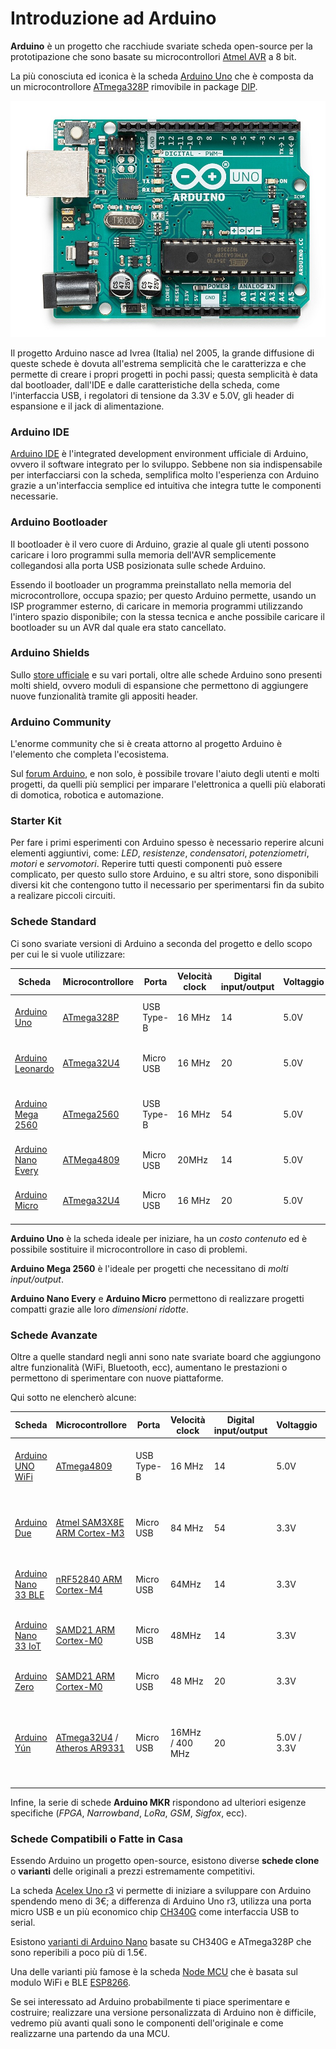 # Introduzione ad Arduino

**Arduino** è un progetto che racchiude svariate scheda open-source per la prototipazione che sono basate su microcontrollori [Atmel AVR](https://it.wikipedia.org/wiki/Atmel_AVR) a 8 bit.

La più conosciuta ed iconica è la scheda [Arduino Uno](https://store.arduino.cc/arduino-uno-rev3) che è composta da un microcontrollore [ATmega328P](https://ww1.microchip.com/downloads/en/DeviceDoc/Atmel-7810-Automotive-Microcontrollers-ATmega328P_Datasheet.pdf) rimovibile in package [DIP](https://it.wikipedia.org/wiki/Dual_in-line_package).

![Arduino Uno r3](images/arduino-uno-r3.jpg)

Il progetto Arduino nasce ad Ivrea (Italia) nel 2005, la grande diffusione di queste schede è dovuta all'estrema semplicità che le caratterizza e che permette di creare i propri progetti in pochi passi; questa semplicità è data dal bootloader, dall'IDE e dalle caratteristiche della scheda, come l'interfaccia USB, i regolatori di tensione da 3.3V e 5.0V, gli header di espansione e il jack di alimentazione.


### Arduino IDE

[Arduino IDE](https://www.arduino.cc/en/main/OldSoftwareReleases) è l'integrated development environment ufficiale di Arduino, ovvero il software integrato per lo sviluppo. Sebbene non sia indispensabile per interfacciarsi con la scheda, semplifica molto l'esperienza con Arduino grazie a un'interfaccia semplice ed intuitiva che integra tutte le componenti necessarie.


### Arduino Bootloader

Il bootloader è il vero cuore di Arduino, grazie al quale gli utenti possono caricare i loro programmi sulla memoria dell'AVR semplicemente collegandosi alla porta USB posizionata sulle schede Arduino.

Essendo il bootloader un programma preinstallato nella memoria del microcontrollore, occupa spazio; per questo Arduino permette, usando un ISP programmer esterno, di caricare in memoria programmi utilizzando l'intero spazio disponibile; con la stessa tecnica e anche possibile caricare il bootloader su un AVR dal quale era stato cancellato.


### Arduino Shields

Sullo [store ufficiale](https://store.arduino.cc/) e su vari portali, oltre alle schede Arduino sono presenti molti shield, ovvero moduli di espansione che permettono di aggiungere nuove funzionalità tramite gli appositi header.


### Arduino Community

L'enorme community che si è creata attorno al progetto Arduino è l'elemento che completa l'ecosistema.

Sul [forum Arduino](https://forum.arduino.cc/index.php), e non solo, è possibile trovare l'aiuto degli utenti e molti progetti, da quelli più semplici per imparare l'elettronica a quelli più elaborati di domotica, robotica e automazione.

### Starter Kit

Per fare i primi esperimenti con Arduino spesso è necessario reperire alcuni elementi aggiuntivi, come: *LED*, *resistenze*, *condensatori*, *potenziometri*, *motori* e *servomotori*.
Reperire tutti questi componenti può essere complicato, per questo sullo store Arduino, e su altri store, sono disponibili diversi kit che contengono tutto il necessario per sperimentarsi fin da subito a realizare piccoli circuiti.


### Schede Standard

Ci sono svariate versioni di Arduino a seconda del progetto e dello scopo per cui le si vuole utilizzare:

| Scheda | Microcontrollore | Porta | Velocità clock | Digital input/output | Voltaggio | Altro |
|---|---|---|---|---|---|---|
| [Arduino Uno](https://store.arduino.cc/arduino-uno-rev3) | [ATmega328P](https://ww1.microchip.com/downloads/en/DeviceDoc/Atmel-7810-Automotive-Microcontrollers-ATmega328P_Datasheet.pdf) | USB Type-B | 16 MHz | 14 | 5.0V | UART, ISP, SPI, I2C |
| [Arduino Leonardo](https://store.arduino.cc/arduino-leonardo-with-headers) | [ATmega32U4](https://ww1.microchip.com/downloads/en/DeviceDoc/Atmel-7766-8-bit-AVR-ATmega16U4-32U4_Datasheet.pdf) | Micro USB | 16 MHz | 20 | 5.0V | UART, ISP, SPI, I2C |
| [Arduino Mega 2560](https://store.arduino.cc/arduino-mega-2560-rev3) | [ATmega2560](http://ww1.microchip.com/downloads/en/DeviceDoc/Atmel-2549-8-bit-AVR-Microcontroller-ATmega640-1280-1281-2560-2561_datasheet.pdf) | USB Type-B | 16 MHz | 54 | 5.0V | 4 UART, ISP, SPI, I2C |
| [Arduino Nano Every](https://store.arduino.cc/arduino-nano-every) | [ATMega4809](http://ww1.microchip.com/downloads/en/DeviceDoc/ATmega4808-4809-Data-Sheet-DS40002173A.pdf) | Micro USB | 20MHz | 14 | 5.0V | UART, SPI, I2C |
| [Arduino Micro](https://store.arduino.cc/arduino-micro) | [ATmega32U4](https://ww1.microchip.com/downloads/en/DeviceDoc/Atmel-7766-8-bit-AVR-ATmega16U4-32U4_Datasheet.pdf) | Micro USB | 16 MHz | 20 | 5.0V | UART, ISP, SPI, I2C |

**Arduino Uno** è la scheda ideale per iniziare, ha un *costo contenuto* ed è possibile sostituire il microcontrollore in caso di problemi.

**Arduino Mega 2560** è l'ideale per progetti che necessitano di *molti input/output*.

**Arduino Nano Every** e **Arduino Micro** permettono di realizzare progetti compatti grazie alle loro *dimensioni ridotte*.


### Schede Avanzate

Oltre a quelle standard negli anni sono nate svariate board che aggiungono altre funzionalità (WiFi, Bluetooth, ecc), aumentano le prestazioni o permettono di sperimentare con nuove piattaforme.

Qui sotto ne elencherò alcune:

| Scheda | Microcontrollore | Porta | Velocità clock | Digital input/output | Voltaggio | Altro |
|---|---|---|---|---|---|---|
| [Arduino UNO WiFi](https://store.arduino.cc/arduino-uno-wifi-rev2) | [ATmega4809](http://ww1.microchip.com/downloads/en/DeviceDoc/ATmega4808-4809-Data-Sheet-DS40002173A.pdf) | USB Type-B | 16 MHz | 14 | 5.0V | UART, SPI, I2C, WiFi, BLE, IMU |
| [Arduino Due](https://store.arduino.cc/arduino-due) | [Atmel SAM3X8E ARM Cortex-M3](http://ww1.microchip.com/downloads/en/DeviceDoc/Atmel-11057-32-bit-Cortex-M3-Microcontroller-SAM3X-SAM3A_Datasheet.pdf) | Micro USB | 84 MHz | 54 | 3.3V | 4 UART, SPI, I2C, USB OTG, 2 TWI, JTAG |
| [Arduino Nano 33 BLE](https://store.arduino.cc/arduino-nano-33-ble) | [nRF52840 ARM Cortex-M4](https://infocenter.nordicsemi.com/pdf/nRF52840_PS_v1.1.pdf) | Micro USB | 64MHz | 14 | 3.3V | UART, SPI, I2C, BLE, IMU |
| [Arduino Nano 33 IoT](https://store.arduino.cc/arduino-nano-33-iot) | [SAMD21 ARM Cortex-M0](https://ww1.microchip.com/downloads/en/DeviceDoc/SAM_D21_DA1_Family_DataSheet_DS40001882F.pdf) | Micro USB | 48MHz | 14 | 3.3V | UART, SPI, I2C, WiFi, BLE, IMU |
| [Arduino Zero](https://store.arduino.cc/arduino-zero) | [SAMD21 ARM Cortex-M0](https://ww1.microchip.com/downloads/en/DeviceDoc/SAM_D21_DA1_Family_DataSheet_DS40001882F.pdf) | Micro USB | 48 MHz | 20 | 3.3V | 2 UART, SPI, I2C, EDBG |
| [Arduino Yún](https://store.arduino.cc/arduino-yun-rev-2) | [ATmega32U4](https://ww1.microchip.com/downloads/en/DeviceDoc/Atmel-7766-8-bit-AVR-ATmega16U4-32U4_Datasheet.pdf) / [Atheros AR9331](https://www.openhacks.com/uploadsproductos/ar9331_datasheet.pdf) | Micro USB | 16MHz / 400 MHz | 20 | 5.0V / 3.3V | UART, ISP, SPI, I2C / Linux, Ethernet, Micro-SD, USB 2.0 host |

Infine, la serie di schede **Arduino MKR** rispondono ad ulteriori esigenze specifiche (*FPGA*, *Narrowband*, *LoRa*, *GSM*, *Sigfox*, ecc).


### Schede Compatibili o Fatte in Casa

Essendo Arduino un progetto open-source, esistono diverse **schede clone** o **varianti** delle originali a prezzi estremamente competitivi.

La scheda [Acelex Uno r3](https://it.aliexpress.com/item/1005001555301794.html) vi permette di iniziare a sviluppare con Arduino spendendo meno di 3€;
a differenza di Arduino Uno r3, utilizza una porta micro USB e un più economico chip [CH340G](https://cdn.sparkfun.com/datasheets/Dev/Arduino/Other/CH340DS1.PDF) come interfaccia USB to serial.

Esistono [varianti di Arduino Nano](https://it.aliexpress.com/item/33013146682.html) basate su CH340G e ATmega328P che sono reperibili a poco più di 1.5€.

Una delle varianti più famose è la scheda [Node MCU](https://it.aliexpress.com/item/1005001621511978.html) che è basata sul modulo WiFi e BLE [ESP8266](https://www.espressif.com/sites/default/files/documentation/0a-esp8266ex_datasheet_en.pdf).

Se sei interessato ad Arduino probabilmente ti piace sperimentare e costruire; realizzare una versione personalizzata di Arduino non è difficile, vedremo più avanti quali sono le componenti dell'originale e come realizzarne una partendo da una MCU.
